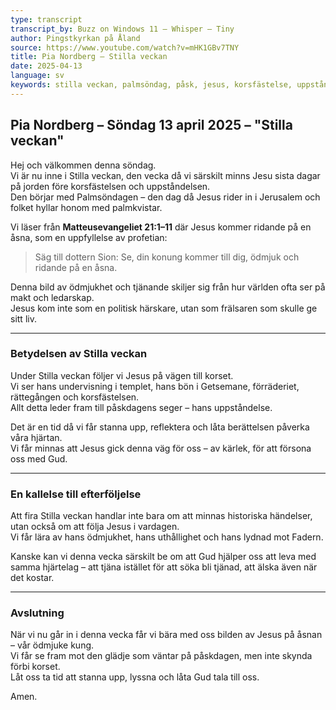 ```yaml
---
type: transcript
transcript_by: Buzz on Windows 11 – Whisper – Tiny
author: Pingstkyrkan på Åland
source: https://www.youtube.com/watch?v=mHK1GBv7TNY
title: Pia Nordberg – Stilla veckan
date: 2025-04-13
language: sv
keywords: stilla veckan, palmsöndag, påsk, jesus, korsfästelse, uppståndelse, kristen tro, åland, pingstkyrkan
---
```


## Pia Nordberg – Söndag 13 april 2025 – "Stilla veckan"

Hej och välkommen denna söndag.  
Vi är nu inne i Stilla veckan, den vecka då vi särskilt minns Jesu sista dagar på jorden före korsfästelsen och uppståndelsen.  
Den börjar med Palmsöndagen – den dag då Jesus rider in i Jerusalem och folket hyllar honom med palmkvistar.

Vi läser från **Matteusevangeliet 21:1–11** där Jesus kommer ridande på en åsna, som en uppfyllelse av profetian:  
> Säg till dottern Sion: Se, din konung kommer till dig, ödmjuk och ridande på en åsna.

Denna bild av ödmjukhet och tjänande skiljer sig från hur världen ofta ser på makt och ledarskap.  
Jesus kom inte som en politisk härskare, utan som frälsaren som skulle ge sitt liv.

---

### Betydelsen av Stilla veckan

Under Stilla veckan följer vi Jesus på vägen till korset.  
Vi ser hans undervisning i templet, hans bön i Getsemane, förräderiet, rättegången och korsfästelsen.  
Allt detta leder fram till påskdagens seger – hans uppståndelse.

Det är en tid då vi får stanna upp, reflektera och låta berättelsen påverka våra hjärtan.  
Vi får minnas att Jesus gick denna väg för oss – av kärlek, för att försona oss med Gud.

---

### En kallelse till efterföljelse

Att fira Stilla veckan handlar inte bara om att minnas historiska händelser, utan också om att följa Jesus i vardagen.  
Vi får lära av hans ödmjukhet, hans uthållighet och hans lydnad mot Fadern.

Kanske kan vi denna vecka särskilt be om att Gud hjälper oss att leva med samma hjärtelag – att tjäna istället för att söka bli tjänad, att älska även när det kostar.

---

### Avslutning

När vi nu går in i denna vecka får vi bära med oss bilden av Jesus på åsnan – vår ödmjuke kung.  
Vi får se fram mot den glädje som väntar på påskdagen, men inte skynda förbi korset.  
Låt oss ta tid att stanna upp, lyssna och låta Gud tala till oss.

Amen.
